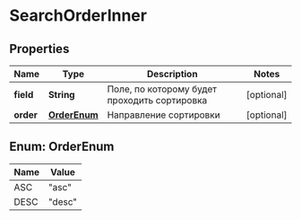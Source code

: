# SearchOrderInner

## Properties
Name | Type | Description | Notes
------------ | ------------- | ------------- | -------------
**field** | **String** | Поле, по которому будет проходить сортировка |  [optional]
**order** | [**OrderEnum**](#OrderEnum) | Направление сортировки |  [optional]

<a name="OrderEnum"></a>
## Enum: OrderEnum
Name | Value
---- | -----
ASC | &quot;asc&quot;
DESC | &quot;desc&quot;
